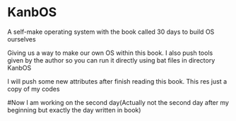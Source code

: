 # KanbOS
A self-make operating system with the book called 30 days to build OS ourselves

Giving us a way to make our own OS within this book. I also push tools given by the author so you can run it directly using bat files in directory KanbOS

I will push some new attributes after finish reading this book. This res just a copy of my codes




#Now I am working on the second day(Actually not the second day after my beginning but exactly the day written in book)